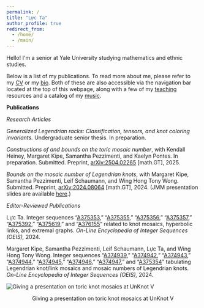 ```yaml
---
permalink: /
title: "Lực Ta"
author_profile: true
redirect_from: 
  - /home/
  - /main/
---
```


Hello! I'm a senior at Yale University studying mathematics and ethnic studies.

Below is a list of my publications. To read more about me, please refer to my [CV](https://luc-ta.github.io/cv/) or my [bio](https://luc-ta.github.io/about/). Both of these are also accessible via the navigation bar located at the top of this webpage, along with a few of my [teaching](https://luc-ta.github.io/teaching/) resources and a catalog of my [music](https://luc-ta.github.io/music/).

**Publications**

_Research Articles_

_Generalized Legendrian racks: Classification, tensors, and knot coloring invariants._ Undergraduate senior thesis. In preparation.

_Constructions of and bounds on the toric mosaic number_, with Kendall Heiney, Margaret Kipe, Samantha Pezzimenti, and Kaelyn Pontes. In preparation. Submitted. Preprint, [arXiv:2504.02265](https://doi.org/10.48550/arXiv.2504.02265) \[math.GT\], 2025. 

_Bounds on the mosaic number of Legendrian knots_, with Margaret Kipe, Samantha Pezzimenti, Leif Schaumann, and Wing Hong Tony Wong. Submitted. Preprint, [arXiv:2024.08064](https://doi.org/10.48550/arXiv.2410.08064) \[math.GT\], 2024. (JMM presentation slides are available [here](../files/computing-legendrian-mosaic-numbers.pdf).)

_Editor-Reviewed Publications_

Lực Ta. Integer sequences “[A375353](https://oeis.org/A375353),” “[A375355](https://oeis.org/A375355),” “[A375356](https://oeis.org/A375356),” “[A375357](https://oeis.org/A375357),” “[A375392](https://oeis.org/A375392),” “[A375619](https://oeis.org/A375619),” and “[A376155](https://oeis.org/A376155)” related to knot mosaics, hyperbolic links, and extremal graphs. _On-Line Encyclopedia of Integer Sequences (OEIS),_ 2024.

Margaret Kipe, Samantha Pezzimenti, Leif Schaumann, Lực Ta, and Wing Hong Tony Wong. Integer sequences “[A374939](https://oeis.org/A374939),” “[A374942](https://oeis.org/A374942),” “[A374943](https://oeis.org/A374943),” “[A374944](https://oeis.org/A374944),” “[A374945](https://oeis.org/A374945),” “[A374946](https://oeis.org/A374946),” “[A374947](https://oeis.org/A374947),” and “[A375354](https://oeis.org/A375354)” tabulating Legendrian knot/link mosaics and mosaic numbers of Legendrian knots. _On-Line Encyclopedia of Integer Sequences (OEIS),_ 2024.

![Giving a presentation on toric knot mosaics at UnKnot V](https://luc-ta.github.io/images/presenting.jpg)
<p style="text-align: center;">Giving a presentation on toric knot mosaics at UnKnot V</p>
